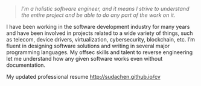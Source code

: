 > _I’m a holistic software engineer, and it means I strive to understand the entire project and be able to do any part of the work on it._ 

I have been working in the software development industry for many years and have been involved in projects related to a wide variety of things, such as telecom, device drivers, virtualization, cybersecurity, blockchain, etc. I’m fluent in designing software solutions and writing in several major programming languages. My offsec skills and talent to reverse engineering let me understand how any given software works even without documentation.

My updated professional resume http://sudachen.github.io/cv
